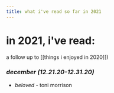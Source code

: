 ```yaml
---
title: what i've read so far in 2021
---
```


# in 2021, i've read:

a follow up to [[things i enjoyed in 2020]])

### *december (12.21.20-12.31.20)*

* *beloved* - toni morrison
